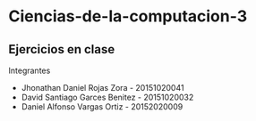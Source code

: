 # Ciencias-de-la-computacion-3
## Ejercicios en clase
Integrantes
- Jhonathan Daniel Rojas Zora - 20151020041
- David Santiago Garces Benitez - 20151020032
- Daniel Alfonso Vargas Ortiz - 20152020009